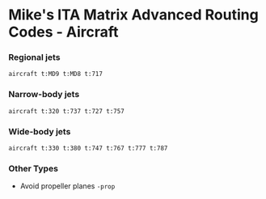 # Mike's ITA Matrix Advanced Routing Codes - Aircraft

### Regional jets
```
aircraft t:MD9 t:MD8 t:717
```

### Narrow-body jets
```
aircraft t:320 t:737 t:727 t:757
```

### Wide-body jets
```
aircraft t:330 t:380 t:747 t:767 t:777 t:787
```
### Other Types
* Avoid propeller planes `-prop`
